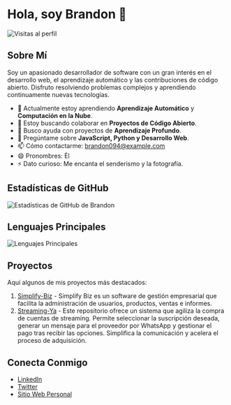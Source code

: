 # Hola, soy Brandon 👋

![Visitas al perfil](https://komarev.com/ghpvc/?username=brandon094&color=blue)

## Sobre Mí

Soy un apasionado desarrollador de software con un gran interés en el desarrollo web, el aprendizaje automático y las contribuciones de código abierto. Disfruto resolviendo problemas complejos y aprendiendo continuamente nuevas tecnologías.

- 🌱 Actualmente estoy aprendiendo **Aprendizaje Automático** y **Computación en la Nube**.
- 👯 Estoy buscando colaborar en **Proyectos de Código Abierto**.
- 🤔 Busco ayuda con proyectos de **Aprendizaje Profundo**.
- 💬 Pregúntame sobre **JavaScript, Python y Desarrollo Web**.
- 📫 Cómo contactarme: [brandon094@example.com](mailto:dazace94@gmail.com)
- 😄 Pronombres: Él
- ⚡ Dato curioso: Me encanta el senderismo y la fotografía.

## Estadísticas de GitHub

![Estadísticas de GitHub de Brandon](https://github-readme-stats.vercel.app/api?username=brandon094&show_icons=true&theme=radical)

## Lenguajes Principales

![Lenguajes Principales](https://github-readme-stats.vercel.app/api/top-langs/?username=brandon094&layout=compact&theme=radical)

## Proyectos

Aquí algunos de mis proyectos más destacados:

1. [Simplify-Biz](https://github.com/Brandon094/Simplify-Biz.git) - Simplify Biz es un software de gestión empresarial que facilita la administración de usuarios, productos, ventas e informes.
2. [Streaming-Ya](https://github.com/brandon094/Streaming-Ya) - Este repositorio ofrece un sistema que agiliza la compra de cuentas de streaming. Permite seleccionar la suscripción deseada, generar un mensaje para el proveedor por WhatsApp y gestionar el pago tras recibir las opciones. Simplifica la comunicación y acelera el proceso de adquisición.

## Conecta Conmigo

- [LinkedIn](https://www.linkedin.com/in/brandon094/)
- [Twitter](https://twitter.com/brandon094)
- [Sitio Web Personal](https://brandon094.dev)
